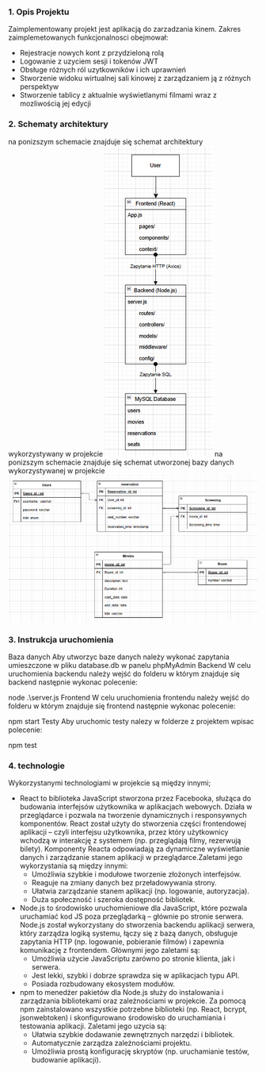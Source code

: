 
### 1. Opis Projektu
Zaimplementowany projekt jest aplikacją do zarzadzania kinem. Zakres zaimplemetowanych funkcjonalnosci obejmował:
- Rejestracje nowych kont z przydzieloną rolą
- Logowanie z uzyciem sesji i tokenów JWT
- Obsługe różnych ról uzytkowników i ich uprawnień
- Stworzenie widoku wirtualnej sali kinowej z zarządzaniem ją z różnych perspektyw
- Stworzenie tablicy z aktualnie wyświetlanymi filmami wraz z mozliwością jej edycji

### 2. Schematy architektury
   na ponizszym schemacie znajduje się schemat architektury wykorzystywany w projekcie
  ![1](image.png)
   na ponizszym schemacie znajduje się schemat utworzonej bazy danych wykorzystywanej w projekcie
  ![2](image_1.png)
### 3. Instrukcja uruchomienia
Baza danych
Aby utworzyc baze danych należy wykonać zapytania umieszczone w pliku database.db w panelu phpMyAdmin
Backend
W celu uruchomienia backendu należy wejść do folderu w którym znajduje się backend następnie wykonac polecenie:

  node .\server.js
Frontend
W celu uruchomienia frontendu należy wejść do folderu w którym znajduje się frontend następnie wykonac polecenie:

  npm start
Testy
Aby uruchomic testy nalezy w folderze z projektem wpisac polecenie:

  npm test
### 4. technologie
Wykorzystanymi technologiami w projekcie są między innymi;
- React to biblioteka JavaScript stworzona przez Facebooka, służąca do budowania interfejsów użytkownika w aplikacjach webowych. Działa w przeglądarce i pozwala na tworzenie dynamicznych i responsywnych komponentów.
  React został użyty do stworzenia części frontendowej aplikacji – czyli interfejsu użytkownika, przez który użytkownicy wchodzą w interakcję z systemem (np. przeglądają filmy, rezerwują bilety). Komponenty Reacta odpowiadają za dynamiczne wyświetlanie danych i 
  zarządzanie stanem aplikacji w przeglądarce.Zaletami jego wykorzystania są między innymi:
  - Umożliwia szybkie i modułowe tworzenie złożonych interfejsów.
  - Reaguje na zmiany danych bez przeładowywania strony.
  - Ułatwia zarządzanie stanem aplikacji (np. logowanie, autoryzacja).
  - Duża społeczność i szeroka dostępność bibliotek.
- Node.js to środowisko uruchomieniowe dla JavaScript, które pozwala uruchamiać kod JS poza przeglądarką – głównie po stronie serwera. Node.js został wykorzystany do stworzenia backendu aplikacji serwera, który zarządza logiką systemu, łączy się z bazą danych, obsługuje zapytania HTTP (np. logowanie, pobieranie filmów) i zapewnia komunikację z frontendem. Głównymi jego zaletami są:
  - Umożliwia użycie JavaScriptu zarówno po stronie klienta, jak i serwera.
  - Jest lekki, szybki i dobrze sprawdza się w aplikacjach typu API.
  - Posiada rozbudowany ekosystem modułów.
- npm to menedżer pakietów dla Node.js służy do instalowania i zarządzania bibliotekami oraz zależnościami w projekcie. Za pomocą npm zainstalowano wszystkie potrzebne biblioteki (np.  React, bcrypt, jsonwebtoken) i skonfigurowano środowisko do uruchamiania i testowania aplikacji. Zaletami jego uzycia są:
  - Ułatwia szybkie dodawanie zewnętrznych narzędzi i bibliotek.
  - Automatycznie zarządza zależnościami projektu.
  - Umożliwia prostą konfigurację skryptów (np. uruchamianie testów, budowanie aplikacji).
